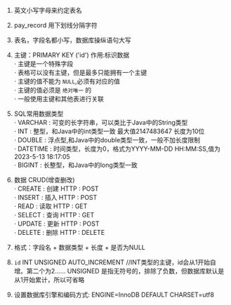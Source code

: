 1. 英文小写字母来约定表名   
2. pay_record 用下划线分隔字符  
3. 表名，字段名都小写，数据库操纵语句大写  

4. 主键：PRIMARY KEY  ('id')  作用:标识数据    
· 主键是一个特殊字段  
· 表格可以没有主键，但是最多只能拥有一个主键  
· 主键的值不能为 `NULL`,必须有对应的值  
· 主键的值必须是 `绝对唯一` 的  
· 一般使用主键和其他表进行关联   

5. SQL常用数据类型  
· VARCHAR    : 可变的长字符串，可以类比于Java中的String类型  
· INT        : 整型，和Java中的int类型一致  最大值2147483647 长度为10位    
· DOUBLE     : 浮点型,和Java中的double类型一致，一般不加长度限制  
· DATETIME   : 时间类型，长度为0，格式为YYYY-MM-DD HH:MM:SS,值为2023-5-13 18:17:05  
· BIGINT     : 长整型，和Java中的long类型一致  

6. 数据 CRUD(增查删改)  
· CREATE     : 创建         HTTP : POST   
· INSERT     : 插入         HTTP : POST   
· READ       : 读取         HTTP : GET   
· SELECT     : 查询         HTTP : GET   
· UPDATE     : 更新         HTTP : POST    
· DELETE     : 删除         HTTP : DELETE   

7. 格式：字段名 + 数据类型 + 长度 + 是否为NULL  
8. `id` INT UNSIGNED AUTO_INCREMENT  //INT类型的主键，id会从1开始自增。第二个为2……    UNSIGNED 是指无符号的，排除了负数，但数据库默认是从1开始累计，所以可省略    
9. 设置数据库引擎和编码方式: ENGINE=InnoDB DEFAULT CHARSET=utf8   

